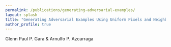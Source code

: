 ```yaml
---
permalink: /publications/generating-adversarial-examples/
layout: splash
title: "Generating Adversarial Examples Using Uniform Pixels and Neighbor Aggregation"
author_profile: true
---
```



Glenn Paul P. Gara & Arnulfo P. Azcarraga
